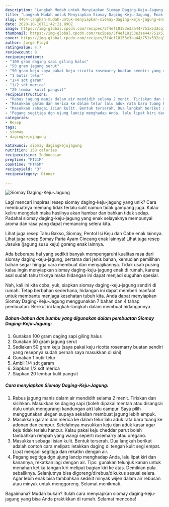 ```yaml
---
description: "Langkah Mudah untuk Menyiapkan Siomay Daging-Keju-Jagung, Enak Banget"
title: "Langkah Mudah untuk Menyiapkan Siomay Daging-Keju-Jagung, Enak Banget"
slug: 4464-langkah-mudah-untuk-menyiapkan-siomay-daging-keju-jagung-enak-banget
date: 2020-10-18T11:42:21.890Z
image: https://img-global.cpcdn.com/recipes/5f4ef18153e3aa44/751x532cq70/siomay-daging-keju-jagung-foto-resep-utama.jpg
thumbnail: https://img-global.cpcdn.com/recipes/5f4ef18153e3aa44/751x532cq70/siomay-daging-keju-jagung-foto-resep-utama.jpg
cover: https://img-global.cpcdn.com/recipes/5f4ef18153e3aa44/751x532cq70/siomay-daging-keju-jagung-foto-resep-utama.jpg
author: Jorge Floyd
ratingvalue: 4.7
reviewcount: 8
recipeingredient:
- "100 gram daging sapi giling halus"
- "50 gram jagung serut"
- "50 gram keju saya pakai keju ricotta rosemarry buatan sendiri yang resepnya sudah pernah saya masukkan di sini"
- "1 butir telur"
- "1/4 sdt garam"
- "1/2 sdt merica"
- "20 lembar kulit pangsit"
recipeinstructions:
- "Rebus jagung manis dalam air mendidih selama 2 menit. Tiriskan dan sisihkan. Masukkan ke daging sapi (boleh dipakai mentah atau disangrai dulu untuk mengurangi kandungan air) lalu campur. Saya pilih menggunakan ulegan supaya sekalian membuat jagung lebih empuk."
- "Masukkan garam dan merica ke dalam telur lalu aduk rata baru tuang ke adonan dan campur. Setelahnya masukkan keju dan aduk kasar agar keju tidak terlalu hancur. Kalau pakai keju cheddar parut boleh tambahkan rempah yang wangi seperti rosemarry atau oregano."
- "Masukkan sebagai isian kulit. Bentuk terserah. Dua langkah berikut adalah contoh cara melipat: letakkan daging di tengah kulit segi empat. Lipat menjadi segitiga dan rekatkn dengan air."
- "Pegang segitiga dgn ujung lancip menghadap Anda, lalu lipat kiri dan kanannya, rekatkan lagi dengan air. Tips: gunakan telunjuk kanan untuk menahan ketika tangan kiri melipat bagian kiri ke atas. Demikian pula sebaliknya. Selanjutnya bisa digoreng/direbus/dikukus sesuai selera. Agar lebih enak bisa tambahkan sedikit minyak wijen dalam air rebusan atau minyak untuk menggoreng. Selamat menikmati."
categories:
- Resep
tags:
- siomay
- dagingkejujagung

katakunci: siomay dagingkejujagung 
nutrition: 158 calories
recipecuisine: Indonesian
preptime: "PT21M"
cooktime: "PT45M"
recipeyield: "3"
recipecategory: Dinner

---
```



![Siomay Daging-Keju-Jagung](https://img-global.cpcdn.com/recipes/5f4ef18153e3aa44/751x532cq70/siomay-daging-keju-jagung-foto-resep-utama.jpg)

Lagi mencari inspirasi resep siomay daging-keju-jagung yang unik? Cara membuatnya memang tidak terlalu sulit namun tidak gampang juga. Kalau keliru mengolah maka hasilnya akan hambar dan bahkan tidak sedap. Padahal siomay daging-keju-jagung yang enak selayaknya mempunyai aroma dan rasa yang dapat memancing selera kita.

Lihat juga resep Tahu Bakso, Siomay, Pentol Isi Keju dan Cabe enak lainnya. Lihat juga resep Somay Paria Ayam Cincang enak lainnya! Lihat juga resep Jasuke (jagung susu keju) goreng enak lainnya.

Ada beberapa hal yang sedikit banyak mempengaruhi kualitas rasa dari siomay daging-keju-jagung, pertama dari jenis bahan, kemudian pemilihan bahan segar hingga cara membuat dan menyajikannya. Tidak usah pusing kalau ingin menyiapkan siomay daging-keju-jagung enak di rumah, karena asal sudah tahu triknya maka hidangan ini dapat menjadi suguhan spesial.


Nah, kali ini kita coba, yuk, siapkan siomay daging-keju-jagung sendiri di rumah. Tetap berbahan sederhana, hidangan ini dapat memberi manfaat untuk membantu menjaga kesehatan tubuh kita. Anda dapat menyiapkan Siomay Daging-Keju-Jagung menggunakan 7 bahan dan 4 tahap pembuatan. Berikut ini langkah-langkah dalam membuat hidangannya.

<!--inarticleads1-->

##### Bahan-bahan dan bumbu yang digunakan dalam pembuatan Siomay Daging-Keju-Jagung:

1. Gunakan 100 gram daging sapi giling halus
1. Gunakan 50 gram jagung serut
1. Sediakan 50 gram keju (saya pakai keju ricotta rosemarry buatan sendiri yang resepnya sudah pernah saya masukkan di sini)
1. Gunakan 1 butir telur
1. Ambil 1/4 sdt garam
1. Siapkan 1/2 sdt merica
1. Siapkan 20 lembar kulit pangsit




<!--inarticleads2-->

##### Cara menyiapkan Siomay Daging-Keju-Jagung:

1. Rebus jagung manis dalam air mendidih selama 2 menit. Tiriskan dan sisihkan. Masukkan ke daging sapi (boleh dipakai mentah atau disangrai dulu untuk mengurangi kandungan air) lalu campur. Saya pilih menggunakan ulegan supaya sekalian membuat jagung lebih empuk.
1. Masukkan garam dan merica ke dalam telur lalu aduk rata baru tuang ke adonan dan campur. Setelahnya masukkan keju dan aduk kasar agar keju tidak terlalu hancur. Kalau pakai keju cheddar parut boleh tambahkan rempah yang wangi seperti rosemarry atau oregano.
1. Masukkan sebagai isian kulit. Bentuk terserah. Dua langkah berikut adalah contoh cara melipat: letakkan daging di tengah kulit segi empat. Lipat menjadi segitiga dan rekatkn dengan air.
1. Pegang segitiga dgn ujung lancip menghadap Anda, lalu lipat kiri dan kanannya, rekatkan lagi dengan air. Tips: gunakan telunjuk kanan untuk menahan ketika tangan kiri melipat bagian kiri ke atas. Demikian pula sebaliknya. Selanjutnya bisa digoreng/direbus/dikukus sesuai selera. Agar lebih enak bisa tambahkan sedikit minyak wijen dalam air rebusan atau minyak untuk menggoreng. Selamat menikmati.




Bagaimana? Mudah bukan? Itulah cara menyiapkan siomay daging-keju-jagung yang bisa Anda praktikkan di rumah. Selamat mencoba!

